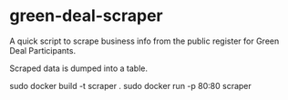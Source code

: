 # green-deal-scraper

A quick script to scrape business info from the public register for Green Deal Participants.

Scraped data is dumped into a table.

sudo docker build -t scraper .
sudo docker run -p 80:80 scraper


